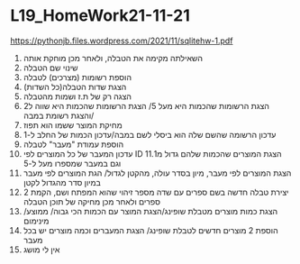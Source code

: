 # L19_HomeWork21-11-21

https://pythonjb.files.wordpress.com/2021/11/sqlitehw-1.pdf



1. השאילתה מקימה את הטבלה, ולאחר מכן  מוחקת אותה
2. שינוי שם הטבלה
3. הוספת רשומות (מצרכים) לטבלה
4. הצגת שדות הטבלה(כל השדות)
5. הצגה רק של ת.ז ושמות מהטבלה
6. הצגת הרשומות שהכמות היא מעל 5/ הצגת הרשומות שהכמות היא שווה ל2 /והצגת רשומת במבה
7. מחיקת המוצר ששמו הוא תפוז
8. עדכון הרשומה שהשם שלה הוא ביסלי לשם במבה/עדכון הכמות של החלב ל-1
9. הוספת עמודת "מעבר" לטבלה
10. עדכון המעבר של כל המוצרים לפי ID
11.הצגת המוצרים שהכמות שלהם גדול מ1 וגם במעבר שמספרו מעל ל-5
12. הצגת המוצרים לפי מעבר, מיון בסדר עולה, מהקטן לגדול/ הגת המוצרים לפי מעבר במיון סדר מהגדול לקטן
13. יצירת טבלה חדשה בשם ספרים עם שדה מספר זיהוי שהוא המפתח ושם, הקמת 2 ספרים ולאחר מכן מחיקה של תוכן הטבלה
14. הצגת  כמות מוצרים מטבלת שופינג/הצגת המוצר עם הכמות הכי גבוה/ ממוצע/ מינימום
15. הוספת 2 מוצרים חדשים לטבלת שופינג/ הצגת המעברים וכמה מוצרים יש בכל מעבר
16. אין לי מושג
